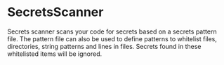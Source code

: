 # SecretsScanner
Secrets scanner scans your code for secrets based on a secrets pattern file. The pattern file can also be used to define patterns to whitelist files, directories, string patterns and lines in files. Secrets found in these whitelisted items will be ignored.
